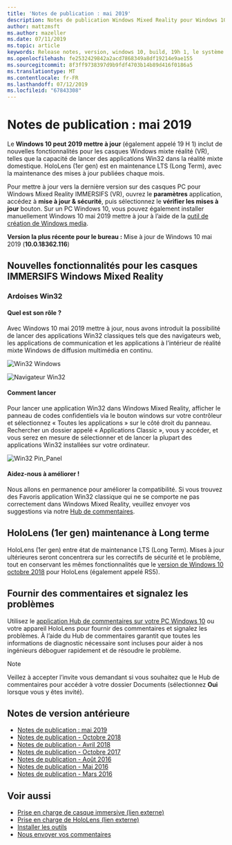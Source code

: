 ```yaml
---
title: 'Notes de publication : mai 2019'
description: Notes de publication Windows Mixed Reality pour Windows 10 peuvent 2019 mettre à jour (également appelé 19H 1).
author: mattzmsft
ms.author: mazeller
ms.date: 07/11/2019
ms.topic: article
keywords: Release notes, version, windows 10, build, 19h 1, le système d’exploitation, mai 2019
ms.openlocfilehash: fe2532429842a2acd7868349a8df19214e9ae155
ms.sourcegitcommit: 8f3ff9738397d9b9fdf4703b14b89d416f0186a5
ms.translationtype: MT
ms.contentlocale: fr-FR
ms.lasthandoff: 07/12/2019
ms.locfileid: "67843308"
---
```

# <a name="release-notes---may-2019"></a>Notes de publication : mai 2019

Le **Windows 10 peut 2019 mettre à jour** (également appelé 19 H 1) inclut de nouvelles fonctionnalités pour les casques Windows mixte réalité (VR), telles que la capacité de lancer des applications Win32 dans la réalité mixte domestique. HoloLens (1er gen) est en maintenance LTS (Long Term), avec la maintenance des mises à jour publiées chaque mois.

Pour mettre à jour vers la dernière version sur des casques PC pour Windows Mixed Reality IMMERSIFS (VR), ouvrez le **paramètres** application, accédez à **mise à jour & sécurité**, puis sélectionnez le **vérifier les mises à jour** bouton. Sur un PC Windows 10, vous pouvez également installer manuellement Windows 10 mai 2019 mettre à jour à l’aide de la [outil de création de Windows media](https://www.microsoft.com/software-download/windows10).

**Version la plus récente pour le bureau :** Mise à jour de Windows 10 mai 2019 (**10.0.18362.116**)<br>

## <a name="new-features-for-windows-mixed-reality-immersive-headsets"></a>Nouvelles fonctionnalités pour les casques IMMERSIFS Windows Mixed Reality

### <a name="win32-slates"></a>Ardoises Win32

#### <a name="what-does-it-do"></a>Quel est son rôle ? 
Avec Windows 10 mai 2019 mettre à jour, nous avons introduit la possibilité de lancer des applications Win32 classiques tels que des navigateurs web, les applications de communication et les applications à l’intérieur de réalité mixte Windows de diffusion multimédia en continu. 

![Win32 Windows](images/mr-win32-slates-1.png)

![Navigateur Win32](images/mr-win32-slates-2.png)

#### <a name="how-to-launch"></a>Comment lancer
Pour lancer une application Win32 dans Windows Mixed Reality, afficher le panneau de codes confidentiels via le bouton windows sur votre contrôleur et sélectionnez « Toutes les applications » sur le côté droit du panneau.  Rechercher un dossier appelé « Applications Classic », vous y accéder, et vous serez en mesure de sélectionner et de lancer la plupart des applications Win32 installées sur votre ordinateur.

![Win32 Pin_Panel](images/mr-win32-slates-pinspanel.png)

#### <a name="please-help-us-improve"></a>Aidez-nous à améliorer !
Nous allons en permanence pour améliorer la compatibilité.  Si vous trouvez des Favoris application Win32 classique qui ne se comporte ne pas correctement dans Windows Mixed Reality, veuillez envoyer vos suggestions via notre [Hub de commentaires](https://support.microsoft.com/en-us/help/4021566/windows-10-send-feedback-to-microsoft-with-feedback-hub).

## <a name="hololens-1st-gen-long-term-servicing"></a>HoloLens (1er gen) maintenance à Long terme

HoloLens (1er gen) entre état de maintenance LTS (Long Term). Mises à jour ultérieures seront concentrera sur les correctifs de sécurité et le problème, tout en conservant les mêmes fonctionnalités que le [version de Windows 10 octobre 2018](release-notes-october-2018.md) pour HoloLens (également appelé RS5). 

## <a name="provide-feedback-and-report-issues"></a>Fournir des commentaires et signalez les problèmes

Utilisez le [application Hub de commentaires sur votre PC Windows 10](give-us-feedback.md) ou votre appareil HoloLens pour fournir des commentaires et signalez les problèmes. À l’aide du Hub de commentaires garantit que toutes les informations de diagnostic nécessaire sont incluses pour aider à nos ingénieurs déboguer rapidement et de résoudre le problème.

>[!NOTE]
>Veillez à accepter l’invite vous demandant si vous souhaitez que le Hub de commentaires pour accéder à votre dossier Documents (sélectionnez **Oui** lorsque vous y êtes invité).

## <a name="prior-release-notes"></a>Notes de version antérieure

* [Notes de publication : mai 2019](release-notes-may-2019.md)
* [Notes de publication - Octobre 2018](release-notes-october-2018.md)
* [Notes de publication - Avril 2018](release-notes-april-2018.md)
* [Notes de publication - Octobre 2017](release-notes-october-2017.md)
* [Notes de publication - Août 2016](release-notes-august-2016.md)
* [Notes de publication - Mai 2016](release-notes-may-2016.md)
* [Notes de publication - Mars 2016](release-notes-march-2016.md)

## <a name="see-also"></a>Voir aussi
* [Prise en charge de casque immersive (lien externe)](https://docs.microsoft.com/windows/mixed-reality/enthusiast-guide/troubleshooting-windows-mixed-reality)
* [Prise en charge de HoloLens (lien externe)](https://support.microsoft.com/products/hololens)
* [Installer les outils](install-the-tools.md)
* [Nous envoyer vos commentaires](give-us-feedback.md)


